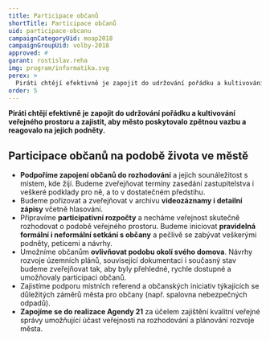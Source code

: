 ```yaml
---
title: Participace občanů
shortTitle: Participace občanů
uid: participace-obcanu
campaignCategoryUid: moap2018
campaignGroupUid: volby-2018
approved: #
garant: rostislav.reha
img: program/informatika.svg
perex: >
  Piráti chtějí efektivně je zapojit do udržování pořádku a kultivování veřejného prostoru a zajistit, aby město poskytovalo zpětnou vazbu a reagovalo na jejich podněty. 
order: 5
---
```


**Piráti chtějí efektivně je zapojit do udržování pořádku a kultivování veřejného prostoru a zajistit, aby město poskytovalo zpětnou vazbu a reagovalo na jejich podněty.**

## Participace občanů na podobě života ve městě

<ul>
  <li><b>Podpoříme zapojení občanů do rozhodování</b> a jejich sounáležitost s místem, kde žijí. Budeme zveřejňovat termíny zasedání zastupitelstva i veškeré podklady pro ně, a to v dostatečném předstihu.</li>
  <li>Budeme pořizovat a zveřejňovat v archivu <b>videozáznamy i detailní zápisy</b> včetně hlasování.</li>
  <li>Připravíme <b>participativní rozpočty</b> a necháme veřejnost skutečně rozhodovat o podobě veřejného prostoru. Budeme iniciovat <b>pravidelná formální i neformální setkání s občany</b> a pečlivě se zabývat veškerými podněty, peticemi a návrhy.</li>
  <li>Umožníme občanům <b>ovlivňovat podobu okolí svého domova</b>. Návrhy rozvoje územních plánů, související dokumentaci i současný stav budeme zveřejňovat tak, aby byly přehledné, rychle dostupné a umožňovaly participaci občanů.</li>
  <li>Zajistíme podporu místních referend a občanských iniciativ týkajících se důležitých záměrů města pro občany (např. spalovna nebezpečných odpadů).</li>
  <li><b>Zapojíme se do realizace Agendy 21</b> za účelem zajištění kvalitní veřejné správy umožňující účast veřejnosti na rozhodování a plánování rozvoje města.</li>
</ul>
